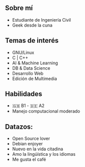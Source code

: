 

## Sobre mí
- Estudiante de Ingeniería Civil
- Geek desde la cuna

## Temas de interés
- GNU/Linux
- C | C++
- AI & Machine Learning
- DB & Data Science
- Desarrollo Web
- Edición de Multimedia

## Habilidades

- 🇬🇧 B1 - 🇩🇪 A2
- Manejo computacional moderado

## Datazos:

- Open Source lover
- Debian enjoyer
- Nuevo en la vida citadina
- Amo la lingúística y los idiomas
- Me gusta el café
